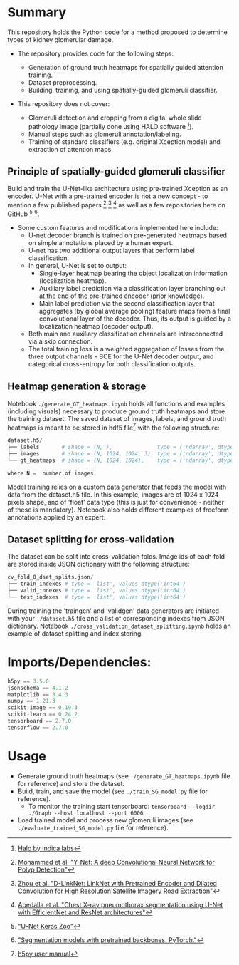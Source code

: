 # Summary
This repository holds the Python code for a method proposed to determine types of kidney glomerular damage.
* The repository provides code for the following steps:
    * Generation of ground truth heatmaps for spatially guided attention training.
    * Dataset preprocessing.
    * Building, training, and using spatially-guided glomeruli classifier.

* This repository does not cover:
    * Glomeruli detection and cropping from a digital whole slide pathology image (partially done using HALO software [^halo]).
    * Manual steps such as glomeruli annotation/labeling.
    * Training of standard classifiers (e.g. original Xception model) and extraction of attention maps.   

[^halo]:[Halo by Indica labs](https://indicalab.com/halo/)

## Principle of spatially-guided glomeruli classifier
Build and train the U-Net-like architecture using pre-trained Xception as an encoder. U-Net with a pre-trained encoder is not a new concept - to mention a few published papers [^polyp_paper] [^road_paper] [^pneumothorax_paper] as well as a few repositories here on GitHub [^github_unet_zoo] [^github_pytroch_seg_mods].
[^polyp_paper]:[Mohammed et al. "Y-Net: A deep Convolutional Neural Network for Polyp Detection"](https://arxiv.org/pdf/1806.01907.pdf)
[^road_paper]:[Zhou et al. "D-LinkNet: LinkNet with Pretrained Encoder and Dilated Convolution for High Resolution Satellite Imagery Road Extraction"](https://ieeexplore.ieee.org/document/8575492)
[^pneumothorax_paper]:[Abedalla et al. "Chest X-ray pneumothorax segmentation using U-Net with EfficientNet and ResNet architectures"](https://www.ncbi.nlm.nih.gov/pmc/articles/PMC8279140/)
[^github_unet_zoo]:["U-Net Keras Zoo"](https://github.com/daniCh8/unet-keras-zoo)
[^github_pytroch_seg_mods]:["Segmentation models with pretrained backbones. PyTorch."](https://github.com/qubvel/segmentation_models.pytorch)

* Some custom features and modifications implemented here include:
    * U-net decoder branch is trained on pre-generated heatmaps based on simple annotations placed by a human expert.
    * U-net has two additional output layers that perform label classification.
    * In general, U-Net is set to output:
        * Single-layer heatmap bearing the object localization information (localization heatmap).
        * Auxiliary label prediction via a classification layer branching out at the end of the pre-trained encoder (prior knowledge).
        * Main label prediction via the second classification layer that aggregates (by global average pooling) feature maps from a final convolutional layer of the decoder. Thus, its output is guided by a localization heatmap (decoder output).
    * Both main and auxiliary classification channels are interconnected via a skip connection.
    * The total training loss is a weighted aggregation of losses from the three output channels - BCE for the U-Net decoder output, and categorical cross-entropy for both classification outputs.

## Heatmap generation & storage
Notebook `./generate_GT_heatmaps.ipynb` holds all functions and examples (including visuals) necessary to produce ground truth heatmaps and store the training dataset. The saved dataset of images, labels, and ground truth heatmaps is meant to be stored in hdf5 file[^hdf5] with the following structure:
[^hdf5]: [h5py user manual](https://docs.h5py.org/en/stable/)
```python
dataset.h5/
├── labels       # shape = (N, ),              type = ('ndarray', dtype('int64'))
├── images       # shape = (N, 1024, 1024, 3), type = ('ndarray', dtype('float64'))
└── gt_heatmaps  # shape = (N, 1024, 1024),    type = ('ndarray', dtype('float64'))

where N =  number of images.
```

Model training relies on a custom data generator that feeds the model with data from the dataset.h5 file.
In this example, images are of 1024 x 1024 pixels shape, and of 'float' data type (this is just for convenience - neither of these is mandatory). Notebook also holds different examples of freeform annotations applied by an expert.

## Dataset splitting for cross-validation
The dataset can be split into cross-validation folds. Image ids of each fold are stored inside JSON dictionary with the following structure:
```python
cv_fold_0_dset_splits.json/
├── train_indexes # type = 'list', values dtype('int64')
├── valid_indexes # type = 'list', values dtype('int64')
└── test_indexes  # type = 'list', values dtype('int64')
```
During training the 'traingen' and 'validgen' data generators are initiated with your `./dataset.h5` file and a list of corresponding indexes from JSON dictionary. Notebook `./cross_validation_dataset_splitting.ipynb` holds an example of dataset splitting and index storing.


# Imports/Dependencies:
```python
h5py == 3.5.0
jsonschema == 4.1.2
matplotlib == 3.4.3
numpy == 1.21.3
scikit-image == 0.19.3
scikit-learn == 0.24.2
tensorboard == 2.7.0
tensorflow == 2.7.0
```

# Usage
* Generate ground truth heatmaps (see `./generate_GT_heatmaps.ipynb` file for reference) and store the dataset.
* Build, train, and save the model (see `./train_SG_model.py` file for reference).
    * To monitor the training start tensorboard:
    `tensorboard --logdir ./Graph --host localhost --port 6006`
* Load trained model and process new glomeruli images (see `./evaluate_trained_SG_model.py` file for reference).
